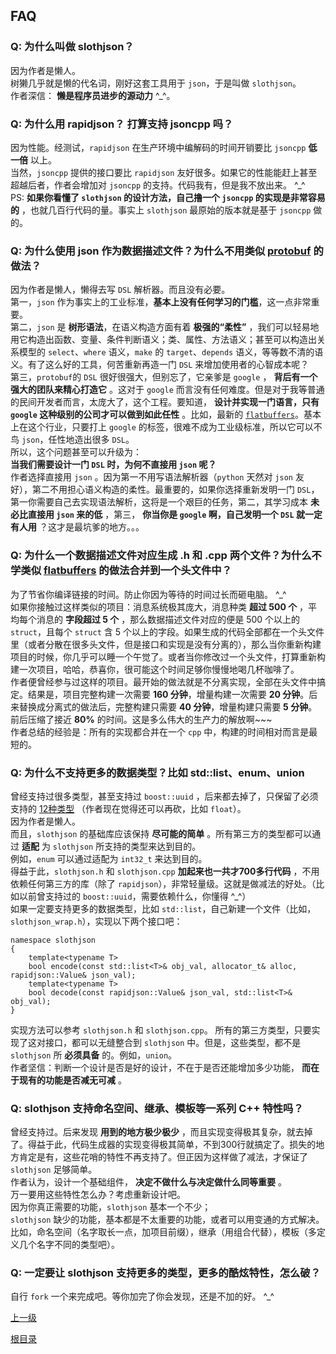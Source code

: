 FAQ
--

### Q: 为什么叫做 slothjson？ ###
因为作者是懒人。  
树獭几乎就是懒的代名词，刚好这套工具用于 `json`，于是叫做 `slothjson`。  
作者深信： **懒是程序员进步的源动力**  ^_^。

### Q: 为什么用 rapidjson？ 打算支持 jsoncpp 吗？ ###
因为性能。经测试，`rapidjson` 在生产环境中编解码的时间开销要比 `jsoncpp` **低一倍** 以上。  
当然，`jsoncpp` 提供的接口要比 `rapidjson` 友好很多。如果它的性能能赶上甚至超越后者，作者会增加对 `jsoncpp` 的支持。代码我有，但是我不放出来。 ^_^  
PS: **如果你看懂了 `slothjson` 的设计方法，自己撸一个 `jsoncpp` 的实现是非常容易的** ，也就几百行代码的量。事实上 `slothjson` 最原始的版本就是基于 `jsoncpp` 做的。

### Q: 为什么使用 json 作为数据描述文件？为什么不用类似 [protobuf](https://github.com/google/protobuf) 的做法？ ###
因为作者是懒人，懒得去写 `DSL` 解析器。而且没有必要。   
第一，`json` 作为事实上的工业标准，**基本上没有任何学习的门槛**，这一点非常重要。  
第二，`json` 是 **树形语法**，在语义构造方面有着 **极强的“柔性”** ，我们可以轻易地用它构造出函数、变量、条件判断语义；类、属性、方法语义；甚至可以构造出关系模型的 `select`、`where` 语义，`make` 的 `target`、`depends` 语义，等等数不清的语义。有了这么好的工具，何苦重新再造一门 `DSL` 来增加使用者的心智成本呢？  
第三，`protobuf`的 `DSL` 很好很强大，但别忘了，它亲爹是 `google` ， **背后有一个强大的团队来精心打造它** 。这对于 `google` 而言没有任何难度。但是对于我等普通的民间开发者而言，太庞大了，这个工程。要知道， **设计并实现一门语言，只有 `google` 这种级别的公司才可以做到如此任性** 。比如，最新的 [`flatbuffers`](https://github.com/google/flatbuffers)。基本上在这个行业，只要打上 `google` 的标签，很难不成为工业级标准，所以它可以不鸟 `json`，任性地造出很多 `DSL`。  
所以，这个问题甚至可以升级为：  
**当我们需要设计一门 `DSL` 时，为何不直接用 `json` 呢？**  
作者选择直接用 `json` 。因为第一不用写语法解析器（`python` 天然对 `json` 友好），第二不用担心语义构造的柔性。最重要的，如果你选择重新发明一门 `DSL`，第一你需要自己去实现语法解析，这将是一个艰巨的任务，第二，其学习成本 **未必比直接用 `json` 来的低** ，第三， **你当你是 `google` 啊，自己发明一个 `DSL` 就一定有人用** ？这才是最坑爹的地方。。。  

### Q: 为什么一个数据描述文件对应生成 .h 和 .cpp 两个文件？为什么不学类似 [flatbuffers](https://github.com/google/flatbuffers) 的做法合并到一个头文件中？ ###
为了节省你编译链接的时间。防止你因为等待的时间过长而砸电脑。 ^_^  
如果你接触过这样类似的项目：消息系统极其庞大，消息种类 **超过 500 个** ，平均每个消息的 **字段超过 5 个** ，那么数据描述文件对应的便是 500 个以上的 `struct`，且每个 `struct` 含 5 个以上的字段。如果生成的代码全部都在一个头文件里（或者分散在很多头文件，但是接口和实现是没有分离的），那么当你重新构建项目的时候，你几乎可以睡一个午觉了。或者当你修改过一个头文件，打算重新构建一次项目，哈哈，恭喜你，很可能这个时间足够你慢慢地喝几杯咖啡了。  
作者便曾经参与过这样的项目。最开始的做法就是不分离实现，全部在头文件中搞定。结果是，项目完整构建一次需要 **160 分钟**，增量构建一次需要 **20 分钟**。后来替换成分离式的做法后，完整构建只需要 **40 分钟**，增量构建只需要 **5 分钟**。前后压缩了接近 **80%** 的时间。这是多么伟大的生产力的解放啊~~~  
作者总结的经验是：所有的实现都合并在一个 `cpp` 中，构建的时间相对而言是最短的。

### Q: 为什么不支持更多的数据类型？比如 std::list、enum、union ###
曾经支持过很多类型，甚至支持过 `boost::uuid` ，后来都去掉了，只保留了必须支持的 [12种类型](schema/types.md) （作者现在觉得还可以再砍，比如 `float`）。  
因为作者是懒人。  
而且，`slothjson` 的基础库应该保持 **尽可能的简单** 。所有第三方的类型都可以通过 **适配** 为 `slothjson` 所支持的类型来达到目的。  
例如，`enum` 可以通过适配为 `int32_t` 来达到目的。  
得益于此，`slothjson.h` 和 `slothjson.cpp`  **加起来也一共才700多行代码** ，不用依赖任何第三方的库（除了 `rapidjson`），非常轻量级。这就是做减法的好处。（比如以前曾支持过的 `boost::uuid`，需要依赖什么，你懂得 ^_^）  
如果一定要支持更多的数据类型，比如 `std::list`，自己新建一个文件（比如，`slothjson_wrap.h`），实现以下两个接口吧：

    namespace slothjson
    {
	    template<typename T>
	    bool encode(const std::list<T>& obj_val, allocator_t& alloc, rapidjson::Value& json_val);
	    template<typename T>
	    bool decode(const rapidjson::Value& json_val, std::list<T>& obj_val);
    }
实现方法可以参考 `slothjson.h` 和 `slothjson.cpp`。
所有的第三方类型，只要实现了这对接口，都可以无缝整合到 `slothjson` 中。但是，这些类型，都不是 `slothjson` 所 **必须具备** 的。例如，`union`。  
作者坚信：判断一个设计是否是好的设计，不在于是否还能增加多少功能， **而在于现有的功能是否减无可减** 。  

### Q: slothjson 支持命名空间、继承、模板等一系列 C++ 特性吗？ ###
曾经支持过。后来发现 **用到的地方极少极少** ，而且实现变得极其复杂，就去掉了。得益于此，代码生成器的实现变得极其简单，不到300行就搞定了。损失的地方肯定是有，这些花哨的特性不再支持了。但正因为这样做了减法，才保证了 `slothjson` 足够简单。  
作者认为，设计一个基础组件， **决定不做什么与决定做什么同等重要** 。  
万一要用这些特性怎么办？考虑重新设计吧。  
因为你真正需要的功能，`slothjson` 基本一个不少；  
`slothjson` 缺少的功能，基本都是不太重要的功能，或者可以用变通的方式解决。  
比如，命名空间（名字取长一点，加项目前缀），继承（用组合代替），模板（多定义几个名字不同的类型吧）。  

### Q: 一定要让 slothjson 支持更多的类型，更多的酷炫特性，怎么破？ ###
自行 `fork` 一个来完成吧。等你加完了你会发现，还是不加的好。 ^_^

[上一级](../../README_ZH.md)

[根目录](../../README_ZH.md)